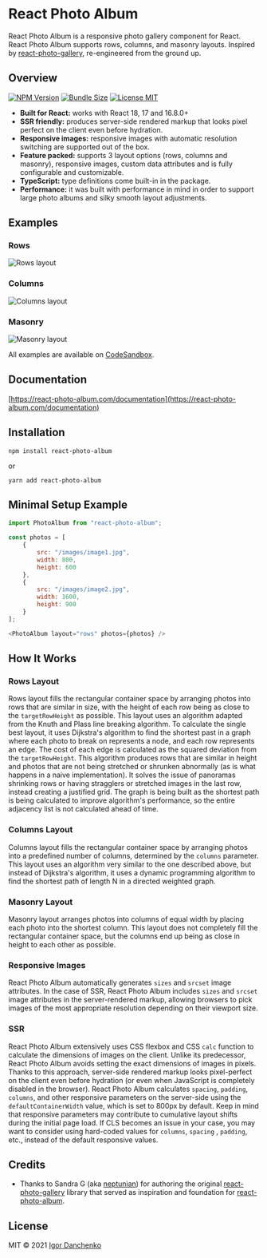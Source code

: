 # React Photo Album

React Photo Album is a responsive photo gallery component for React. React Photo Album supports rows, columns, and
masonry layouts. Inspired by [react-photo-gallery](https://github.com/neptunian/react-photo-gallery), re-engineered from
the ground up.

## Overview

[![NPM Version](https://img.shields.io/npm/v/react-photo-album?color=blue)](https://www.npmjs.com/package/react-photo-album)
[![Bundle Size](https://img.shields.io/bundlephobia/minzip/react-photo-album?color=blue)](https://bundlephobia.com/package/react-photo-album)
[![License MIT](https://img.shields.io/npm/l/react-photo-album?color=blue)](LICENSE)

- **Built for React:** works with React 18, 17 and 16.8.0+
- **SSR friendly:** produces server-side rendered markup that looks pixel perfect on the client even before hydration.
- **Responsive images:** responsive images with automatic resolution switching are supported out of the box.
- **Feature packed:** supports 3 layout options (rows, columns and masonry), responsive images, custom data attributes
  and is fully configurable and customizable.
- **TypeScript:** type definitions come built-in in the package.
- **Performance:** it was built with performance in mind in order to support large photo albums and silky smooth layout
  adjustments.

## Examples

### Rows

![Rows layout](https://react-photo-album.com/images/layouts/rows.jpg)

### Columns

![Columns layout](https://react-photo-album.com/images/layouts/columns.jpg)

### Masonry

![Masonry layout](https://react-photo-album.com/images/layouts/masonry.jpg)

All examples are available on [CodeSandbox](https://codesandbox.io/examples/package/react-photo-album).

## Documentation

[https://react-photo-album.com/documentation](https://react-photo-album.com/documentation)

## Installation

```shell
npm install react-photo-album
```

or

```shell
yarn add react-photo-album
```

## Minimal Setup Example

```javascript
import PhotoAlbum from "react-photo-album";

const photos = [
    {
        src: "/images/image1.jpg",
        width: 800,
        height: 600
    },
    {
        src: "/images/image2.jpg",
        width: 1600,
        height: 900
    }
];

<PhotoAlbum layout="rows" photos={photos} />
```

## How It Works

### Rows Layout

Rows layout fills the rectangular container space by arranging photos into rows that are similar in size, with the
height of each row being as close to the `targetRowHeight` as possible. This layout uses an algorithm adapted from the
Knuth and Plass line breaking algorithm. To calculate the single best layout, it uses Dijkstra's algorithm to find the
shortest past in a graph where each photo to break on represents a node, and each row represents an edge. The cost of
each edge is calculated as the squared deviation from the `targetRowHeight`. This algorithm produces rows that are
similar in height and photos that are not being stretched or shrunken abnormally (as is what happens in a naive
implementation). It solves the issue of panoramas shrinking rows or having stragglers or stretched images in the last
row, instead creating a justified grid. The graph is being built as the shortest path is being calculated to improve
algorithm's performance, so the entire adjacency list is not calculated ahead of time.

### Columns Layout

Columns layout fills the rectangular container space by arranging photos into a predefined number of columns, determined
by the `columns` parameter. This layout uses an algorithm very similar to the one described above, but instead of
Dijkstra's algorithm, it uses a dynamic programming algorithm to find the shortest path of length N in a directed
weighted graph.

### Masonry Layout

Masonry layout arranges photos into columns of equal width by placing each photo into the shortest column. This layout
does not completely fill the rectangular container space, but the columns end up being as close in height to each other
as possible.

### Responsive Images

React Photo Album automatically generates `sizes` and `srcset` image attributes. In the case of SSR, React Photo Album
includes `sizes` and `srcset` image attributes in the server-rendered markup, allowing browsers to pick images of the
most appropriate resolution depending on their viewport size.

### SSR

React Photo Album extensively uses CSS flexbox and CSS `calc` function to calculate the dimensions of images on the
client. Unlike its predecessor, React Photo Album avoids setting the exact dimensions of images in pixels. Thanks to
this approach, server-side rendered markup looks pixel-perfect on the client even before hydration (or even when
JavaScript is completely disabled in the browser). React Photo Album calculates `spacing`, `padding`, `columns`, and
other responsive parameters on the server-side using the `defaultContainerWidth` value, which is set to 800px by
default. Keep in mind that responsive parameters may contribute to cumulative layout shifts during the initial page
load. If CLS becomes an issue in your case, you may want to consider using hard-coded values for `columns`, `spacing`
, `padding`, etc., instead of the default responsive values.

## Credits

- Thanks to Sandra G (aka [neptunian](https://github.com/neptunian)) for authoring the
  original [react-photo-gallery](https://github.com/neptunian/react-photo-gallery) library that served as inspiration
  and foundation for [react-photo-album](https://github.com/igordanchenko/react-photo-album).

## License

MIT © 2021 [Igor Danchenko](https://github.com/igordanchenko)
